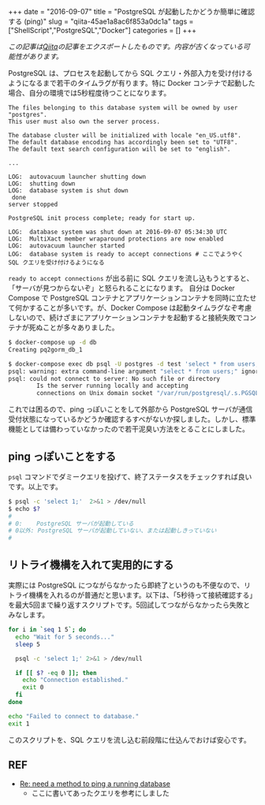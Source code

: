 +++ 
date = "2016-09-07"
title = "PostgreSQL が起動したかどうか簡単に確認する (ping)"
slug = "qiita-45ae1a8ac6f853a0dc1a" 
tags = ["ShellScript","PostgreSQL","Docker"]
categories = []
+++

*この記事は[Qiita](https://qiita.com/dtan4/items/45ae1a8ac6f853a0dc1a)の記事をエクスポートしたものです。内容が古くなっている可能性があります。*

PostgreSQL は、プロセスを起動してから SQL クエリ・外部入力を受け付けるようになるまで若干のタイムラグが有ります。特に Docker コンテナで起動した場合、自分の環境では5秒程度待つことになります。

```
The files belonging to this database system will be owned by user "postgres".
This user must also own the server process.

The database cluster will be initialized with locale "en_US.utf8".
The default database encoding has accordingly been set to "UTF8".
The default text search configuration will be set to "english".

...

LOG:  autovacuum launcher shutting down
LOG:  shutting down
LOG:  database system is shut down
 done
server stopped

PostgreSQL init process complete; ready for start up.

LOG:  database system was shut down at 2016-09-07 05:34:30 UTC
LOG:  MultiXact member wraparound protections are now enabled
LOG:  autovacuum launcher started
LOG:  database system is ready to accept connections # ここでようやく SQL クエリを受け付けるようになる
```

`ready to accept connections` が出る前に SQL クエリを流し込もうとすると、「サーバが見つからないぞ」と怒られることになります。
自分は Docker Compose で PostgreSQL コンテナとアプリケーションコンテナを同時に立たせて何かすることが多いです。が、Docker Compose は起動タイムラグなぞ考慮しないので、続けざまにアプリケーションコンテナを起動すると接続失敗でコンテナが死ぬことが多々ありました。

```bash
$ docker-compose up -d db
Creating pq2gorm_db_1

$ docker-compose exec db psql -U postgres -d test 'select * from users;'
psql: warning: extra command-line argument "select * from users;" ignored
psql: could not connect to server: No such file or directory
        Is the server running locally and accepting
        connections on Unix domain socket "/var/run/postgresql/.s.PGSQL.5432"?
```

これでは困るので、ping っぽいことをして外部から PostgreSQL サーバが通信受付状態になっているかどうか確認するすべがないか探しました。しかし、標準機能としては備わっていなかったので若干泥臭い方法をとることにしました。

## ping っぽいことをする

`psql` コマンドでダミークエリを投げて、終了ステータスをチェックすれば良いです。以上です。

```bash
$ psql -c 'select 1;'  2>&1 > /dev/null
$ echo $?
#
# 0:    PostgreSQL サーバが起動している
# 0以外: PostgreSQL サーバが起動していない、または起動しきっていない
#
```

## リトライ機構を入れて実用的にする

実際には PostgreSQL につながらなかったら即終了というのも不便なので、リトライ機構を入れるのが普通だと思います。以下は、「5秒待って接続確認する」を最大5回まで繰り返すスクリプトです。5回試してつながらなかったら失敗とみなします。

```bash
for i in `seq 1 5`; do
  echo "Wait for 5 seconds..."
  sleep 5

  psql -c 'select 1;' 2>&1 > /dev/null

  if [[ $? -eq 0 ]]; then
    echo "Connection established."
    exit 0
  fi
done

echo "Failed to connect to database."
exit 1
```

このスクリプトを、SQL クエリを流し込む前段階に仕込んでおけば安心です。

## REF
- [Re: need a method to ping a running database](https://www.postgresql.org/message-id/3EE8B86F.3080505@openratings.com)
    - ここに書いてあったクエリを参考にしました
